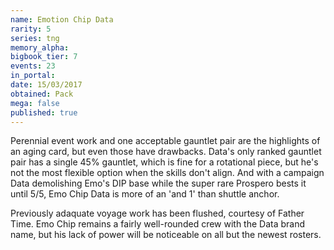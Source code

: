 ```yaml
---
name: Emotion Chip Data
rarity: 5
series: tng
memory_alpha:
bigbook_tier: 7
events: 23
in_portal:
date: 15/03/2017
obtained: Pack
mega: false
published: true
---
```


Perennial event work and one acceptable gauntlet pair are the highlights of an aging card, but even those have drawbacks. Data's only ranked gauntlet pair has a single 45% gauntlet, which is fine for a rotational piece, but he's not the most flexible option when the skills don't align. And with a campaign Data demolishing Emo's DIP base while the super rare Prospero bests it until 5/5, Emo Chip Data is more of an 'and 1' than shuttle anchor.

Previously adaquate voyage work has been flushed, courtesy of Father Time. Emo Chip remains a fairly well-rounded crew with the Data brand name, but his lack of power will be noticeable on all but the newest rosters.
